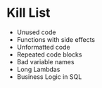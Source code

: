 Kill List
=========
* Unused code
* Functions with side effects
* Unformatted code
* Repeated code blocks
* Bad variable names
* Long Lambdas
* Business Logic in SQL
